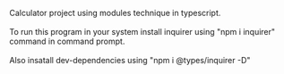 Calculator project using modules technique in typescript.
<br><br>
To run this program in your system install inquirer using "npm i inquirer" command in command prompt.
<br><br>
Also insatall dev-dependencies using "npm i @types/inquirer -D" 
